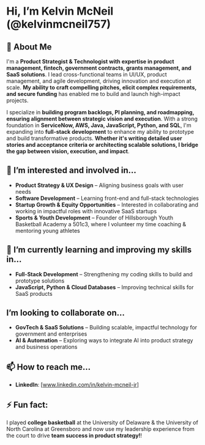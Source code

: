 # Hi, I’m Kelvin McNeil (@kelvinmcneil757)

## 🚀 About Me
I'm a **Product Strategist & Technologist with expertise in product management, fintech, government contracts, grants management, and SaaS solutions**. I lead cross-functional teams in UI/UX, product management, and agile development, driving innovation and execution at scale. **My ability to craft compelling pitches, elicit complex requirements, and secure funding** has enabled me to build and launch high-impact projects.

I specialize in **building program backlogs, PI planning, and roadmapping, ensuring alignment between strategic vision and execution**. With a strong foundation in **ServiceNow, AWS, Java, JavaScript, Python, and SQL**, I'm expanding into **full-stack development** to enhance my ability to prototype and build transformative products. **Whether it's writing detailed user stories and acceptance criteria or architecting scalable solutions, I bridge the gap between vision, execution, and impact**.

## 👀 I’m interested and involved in...
- **Product Strategy & UX Design** – Aligning business goals with user needs
- **Software Development** – Learning front-end and full-stack technologies
- **Startup Growth & Equity Opportunities** – Interested in collaborating and working in impactful roles with innovative SaaS startups
- **Sports & Youth Development** – Founder of Hillsborough Youth Basketball Academy a 501c3, where I volunteer my time coaching & mentoring young athletes

## 🌱 I’m currently learning and improving my skills in...
- **Full-Stack Development** – Strengthening my coding skills to build and prototype solutions
- **JavaScript, Python & Cloud Databases** – Improving technical skills for SaaS products

##  I’m looking to collaborate on...
- **GovTech & SaaS Solutions** – Building scalable, impactful technology for government and enterprises
- **AI & Automation** – Exploring ways to integrate AI into product strategy and business operations

## 📫 How to reach me...
- **LinkedIn**: [www.linkedin.com/in/kelvin-mcneil-jr]

## ⚡ Fun fact:
I played **college basketball** at the University of Delaware & the University of North Carolina at Greensboro and now use my leadership experience from the court to drive **team success in product strategy!**!

